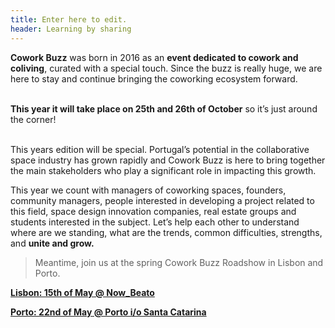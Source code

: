```yaml
---
title: Enter here to edit.
header: Learning by sharing
---
```

**Cowork Buzz** was born in 2016 as an **event dedicated to cowork and coliving**, curated with a special touch. Since the buzz is really huge, we are here to stay and continue bringing the coworking ecosystem forward.

\
**This year it will take place on 25th and 26th of October** so it’s just around the corner! 

\
This years edition will be special. Portugal’s potential in the collaborative space industry has grown rapidly and Cowork Buzz is here to bring together the main stakeholders who play a significant role in impacting this growth.  

This year we count with managers of coworking spaces, founders, community managers, people interested in developing a project related to this field, space design innovation companies, real estate groups and students interested in the subject. Let’s help each other to understand where are we standing, what are the trends, common difficulties, strengths, and **unite and grow.**

> Meantime, join us at the spring Cowork Buzz Roadshow in Lisbon and Porto. 

[**Lisbon: 15th of May @ Now_Beato**](https://www.facebook.com/events/2020829851379882/)

[**Porto: 22nd of May @ Porto i/o Santa Catarina**](https://www.facebook.com/events/2754315744578846/)

##
